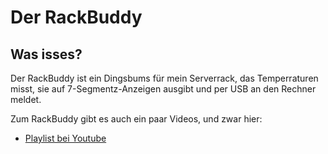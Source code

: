 Der RackBuddy
============

Was isses?
-------------

Der RackBuddy ist ein Dingsbums für mein Serverrack, das Temperraturen misst, sie auf 7-Segmentz-Anzeigen ausgibt und per USB an den Rechner meldet.

Zum RackBuddy gibt es auch ein paar Videos, und zwar hier:

 - [Playlist bei Youtube](http://www.youtube.com/playlist?list=PLFFlJlvZ--PkYDAD19FQtcRBbY8yCnrR-)



